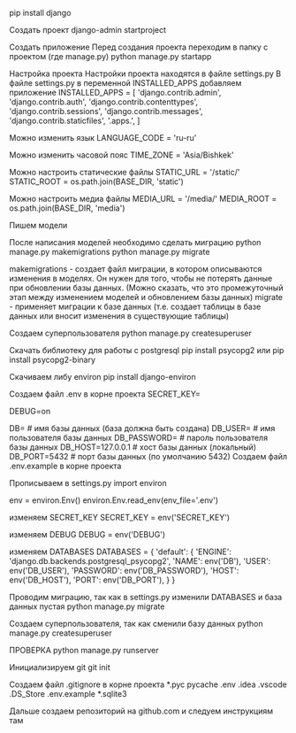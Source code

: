 pip install django

Создать проект django-admin startproject

Создать приложение Перед создания проекта переходим в папку с проектом (где manage.py) python manage.py startapp

Настройка проекта Настройки проекта находятся в файле settings.py В файле settings.py в переменной INSTALLED_APPS добавляем приложение INSTALLED_APPS = [ 'django.contrib.admin', 'django.contrib.auth', 'django.contrib.contenttypes', 'django.contrib.sessions', 'django.contrib.messages', 'django.contrib.staticfiles', '.apps.', ]

Можно изменить язык LANGUAGE_CODE = 'ru-ru'

Можно изменить часовой пояс TIME_ZONE = 'Asia/Bishkek'

Можно настроить статические файлы STATIC_URL = '/static/' STATIC_ROOT = os.path.join(BASE_DIR, 'static')

Можно настроить медиа файлы MEDIA_URL = '/media/' MEDIA_ROOT = os.path.join(BASE_DIR, 'media')

Пишем модели

После написания моделей необходимо сделать миграцию python manage.py makemigrations python manage.py migrate

makemigrations - создает файл миграции, в котором описываются изменения в моделях. Он нужен для того, чтобы не потерять данные при обновлении базы данных. (Можно сказать, что это промежуточный этап между изменением моделей и обновлением базы данных) migrate - применяет миграции к базе данных (т.е. создает таблицы в базе данных или вносит изменения в существующие таблицы)

Создаем суперпользователя python manage.py createsuperuser

Скачать библиотеку для работы с postgresql pip install psycopg2 или pip install psycopg2-binary

Скачиваем либу environ pip install django-environ

Создаем файл .env в корне проекта SECRET_KEY=

DEBUG=on

DB=<dbname> # имя базы данных (база должна быть создана)
DB_USER=<dbuser> # имя пользователя базы данных
DB_PASSWORD=<dbpassword> # пароль пользователя базы данных
DB_HOST=127.0.0.1 # хост базы данных (локальный)
DB_PORT=5432 # порт базы данных (по умолчанию 5432)
Создаем файл .env.example в корне проекта

Прописываем в settings.py import environ

env = environ.Env() environ.Env.read_env(env_file='.env')

изменяем SECRET_KEY SECRET_KEY = env('SECRET_KEY')

изменяем DEBUG DEBUG = env('DEBUG')

изменяем DATABASES DATABASES = { 'default': { 'ENGINE': 'django.db.backends.postgresql_psycopg2', 'NAME': env('DB'), 'USER': env('DB_USER'), 'PASSWORD': env('DB_PASSWORD'), 'HOST': env('DB_HOST'), 'PORT': env('DB_PORT'), } }

Проводим миграцию, так как в settings.py изменили DATABASES и база данных пустая python manage.py migrate

Создаем суперпользователя, так как сменили базу данных python manage.py createsuperuser

ПРОВЕРКА python manage.py runserver

Инициализируем git git init

Создаем файл .gitignore в корне проекта *.pyc pycache .env .idea .vscode .DS_Store .env.example *.sqlite3

Дальше создаем репозиторий на github.com и следуем инструкциям там
